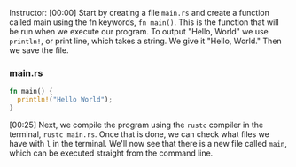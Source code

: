 Instructor: [00:00] Start by creating a file `main.rs` and create a function called main using the fn keywords, `fn main()`. This is the function that will be run when we execute our program. To output "Hello, World" we use `println!`, or print line, which takes a string. We give it "Hello, World." Then we save the file.

### main.rs
```rs
fn main() {
  println!("Hello World");
}
```

[00:25] Next, we compile the program using the `rustc` compiler in the terminal, `rustc main.rs`. Once that is done, we can check what files we have with `l` in the terminal. We'll now see that there is a new file called `main`, which can be executed straight from the command line.
